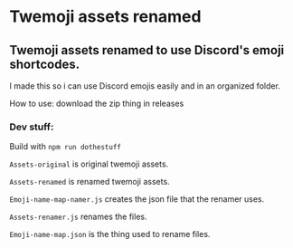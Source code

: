 # Twemoji assets renamed
## Twemoji assets renamed to use Discord's emoji shortcodes.
I made this so i can use Discord emojis easily and in an organized folder.

How to use: download the zip thing in releases

### Dev stuff:

Build with `npm run dothestuff`

`Assets-original` is original twemoji assets.

`Assets-renamed` is renamed twemoji assets.

`Emoji-name-map-namer.js` creates the json file that the renamer uses.

`Assets-renamer.js` renames the files.

`Emoji-name-map.json` is the thing used to rename files.
